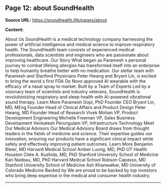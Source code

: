 ## Page 12: about SoundHealth

**Source URL:** https://soundhealth.life/pages/about

**Content:**

About Us SoundHealth is a medical technology company harnessing the power of artificial intelligence and medical science to improve respiratory health. The SoundHealth team consists of experienced medical professionals, data scientists and engineers who are passionate about improving healthcare. Our Story What began as Paramesh s personal journey to combat lifelong allergies has transformed itself into an enterprise to help humanity breathe better with no medication. Our stellar team with Paramesh and Stanford Physicians Peter Hwang and Bryant Lin, is excited to bring the world s first FDA De Novo approved AI wearable with the efficacy of a nasal spray to market. Built by a Team of Experts Led by a visionary team of scientists and industry veterans, SoundHealth is revolutionizing respiratory and sleep health with AI-powered vibrational sound therapy. Learn More Paramesh Gopi, PhD Founder CEO Bryant Lin, MD, MEng Founder Head of Clinical Affairs and Product Design Peter Hwang, MD Founder Head of Research Vivek Mohan VP, Product Development Engineering Michelle Freeman VP, Sales Business Development Venkatesh Perungulam VP, Infrastructure Technology Meet Our Medical Advisors Our Medical Advisory Board draws from thought leaders in the fields of medicine and science. Their expertise guides our innovation, ensuring our products have a significant clinical impact while safely and effectively improving patient outcomes. Learn More Benjamin Bleier, MD Harvard Medical School Amber Luong, MD, PhD UT Health Houston Clete A. Kushida, MD, PhD Stanford University School of Medicine Kari Nadeau, MD, PhD Harvard Medical School Robson Capasso, MD Stanford University School of Medicine Ash Khanwalkar, MD University of Colorado Medicine Backed by We are proud to be backed by top investors who bring deep expertise in the medical and consumer health industry.

---
